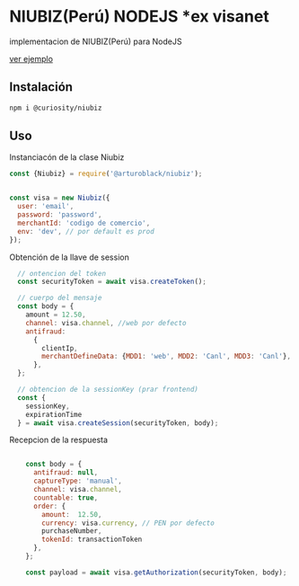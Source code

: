 NIUBIZ(Perú) NODEJS *ex visanet
===

implementacion de NIUBIZ(Perú) para NodeJS

[ver ejemplo](https://github.com/arturoblack/visanet-nodejs-ejemplo)


Instalación
---

``` bash
npm i @curiosity/niubiz
```

Uso
---

Instanciacón de la clase Niubiz

``` js
const {Niubiz} = require('@arturoblack/niubiz');


const visa = new Niubiz({
  user: 'email',
  password: 'password',
  merchantId: 'codigo de comercio',
  env: 'dev', // por default es prod
});
```

Obtención de la llave de session

```js 
  // ontencion del token
  const securityToken = await visa.createToken();

  // cuerpo del mensaje
  const body = { 
    amount = 12.50, 
    channel: visa.channel, //web por defecto
    antifraud: 
      { 
        clientIp, 
        merchantDefineData: {MDD1: 'web', MDD2: 'Canl', MDD3: 'Canl'},
      },
  };

  // obtencion de la sessionKey (prar frontend)
  const {
    sessionKey,
    expirationTime
  } = await visa.createSession(securityToken, body);

```

Recepcion de la respuesta

``` js

    const body = {
      antifraud: null,
      captureType: 'manual',
      channel: visa.channel,
      countable: true,
      order: {
        amount:  12.50,
        currency: visa.currency, // PEN por defecto
        purchaseNumber,
        tokenId: transactionToken
      },
    };

    const payload = await visa.getAuthorization(securityToken, body);
```